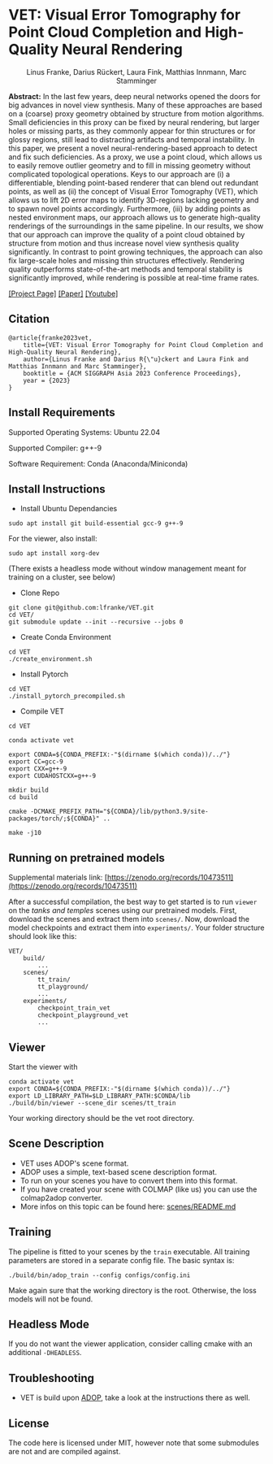 # VET: Visual Error Tomography for Point Cloud Completion and High-Quality Neural Rendering

<div style="text-align: center;">Linus Franke, Darius Rückert, Laura Fink, Matthias Innmann, Marc Stamminger</div>



**Abstract:** In the last few years, deep neural networks opened the doors for big advances in novel view synthesis.
Many of these approaches are based on a (coarse) proxy geometry obtained by structure from motion algorithms.
Small deficiencies in this proxy can be fixed by neural rendering, but larger holes or missing parts, as they commonly
appear for thin structures or for glossy regions, still lead to distracting artifacts and temporal instability.
In this paper, we present a novel neural-rendering-based approach to detect and fix such deficiencies.
As a proxy, we use a point cloud, which allows us to easily remove outlier geometry and to fill in missing geometry
without complicated topological operations.
Keys to our approach are (i) a differentiable, blending point-based renderer that can blend out redundant points, as
well as (ii) the concept of Visual Error Tomography (VET), which allows us to lift 2D error maps to identify 3D-regions
lacking geometry and to spawn novel points accordingly.
Furthermore, (iii) by adding points as nested environment maps, our approach allows us to generate high-quality
renderings of the surroundings in the same pipeline.
In our results, we show that our approach can improve the quality of a point cloud obtained by structure from motion and
thus increase novel view synthesis quality significantly.
In contrast to point growing techniques, the approach can also fix large-scale holes and missing thin structures
effectively.
Rendering quality outperforms state-of-the-art methods and temporal stability is significantly improved, while rendering
is possible at real-time frame rates.

[[Project Page]](https://lfranke.github.io/vet/) [[Paper]](https://arxiv.org/abs/2311.04634) [[Youtube]](https://youtu.be/adH6GyqC4Jk)

## Citation

```
@article{franke2023vet,
    title={VET: Visual Error Tomography for Point Cloud Completion and High-Quality Neural Rendering},
    author={Linus Franke and Darius R{\"u}ckert and Laura Fink and Matthias Innmann and Marc Stamminger},
    booktitle = {ACM SIGGRAPH Asia 2023 Conference Proceedings},
    year = {2023}
}

```

## Install Requirements

Supported Operating Systems: Ubuntu 22.04

Supported Compiler: g++-9

Software Requirement: Conda (Anaconda/Miniconda)



## Install Instructions

* Install Ubuntu Dependancies
```
sudo apt install git build-essential gcc-9 g++-9
```
For the viewer, also install:
```
sudo apt install xorg-dev
```
(There exists a headless mode without window management meant for training on a cluster, see below)

* Clone Repo
```
git clone git@github.com:lfranke/VET.git
cd VET/
git submodule update --init --recursive --jobs 0
```

* Create Conda Environment

```shell
cd VET
./create_environment.sh
```

* Install Pytorch

 ```shell
cd VET
./install_pytorch_precompiled.sh
```

* Compile VET

```shell
cd VET

conda activate vet

export CONDA=${CONDA_PREFIX:-"$(dirname $(which conda))/../"}
export CC=gcc-9
export CXX=g++-9
export CUDAHOSTCXX=g++-9

mkdir build
cd build

cmake -DCMAKE_PREFIX_PATH="${CONDA}/lib/python3.9/site-packages/torch/;${CONDA}" ..

make -j10

```



## Running on pretrained models

Supplemental materials link: [https://zenodo.org/records/10473511](https://zenodo.org/records/10473511)

After a successful compilation, the best way to get started is to run `viewer` on the *tanks and temples* scenes
using our pretrained models.
First, download the scenes and extract them
into `scenes/`.
Now, download the model checkpoints and extract
them into `experiments/`.
Your folder structure should look like this:

```shell
VET/
    build/
        ...
    scenes/
        tt_train/
        tt_playground/
        ...
    experiments/
        checkpoint_train_vet
        checkpoint_playground_vet
        ...
```

## Viewer

Start the viewer with

```shell
conda activate vet
export CONDA=${CONDA_PREFIX:-"$(dirname $(which conda))/../"}
export LD_LIBRARY_PATH=$LD_LIBRARY_PATH:$CONDA/lib
./build/bin/viewer --scene_dir scenes/tt_train

```
Your working directory should be the vet root directory.


## Scene Description

* VET uses ADOP's scene format.
* ADOP uses a simple, text-based scene description format.
* To run on your scenes you have to convert them into this format.
* If you have created your scene with COLMAP (like us) you can use the colmap2adop converter.
* More infos on this topic can be found here: [scenes/README.md](scenes/README.md)

## Training

The pipeline is fitted to your scenes by the `train` executable.
All training parameters are stored in a separate config file.
The basic syntax is:

```shell
./build/bin/adop_train --config configs/config.ini
```

Make again sure that the working directory is the root.
Otherwise, the loss models will not be found.

## Headless Mode

If you do not want the viewer application, consider calling cmake with an additional `-DHEADLESS`.


## Troubleshooting

* VET is build upon [ADOP](https://github.com/darglein/ADOP), take a look at the instructions there as well.

## License

The code here is licensed under MIT, however note that some submodules are not and are compiled against.
